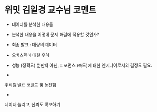 # 위밋 김일경 교수님 코멘트

- 데이터를 분석한 내용들
- 분석한 내용을 어떻게 문제 해결에 적용할 것인가?

- 최종 발표 : 대량의 데이터
- 오버스펙에 대한 우려
- 성능 (정확도) 뿐만이 아닌, 퍼포먼스 (속도)에 대한 엔지니어로서의 결정도 필요.
- 

우리팀 발표 코멘트 및 놓친점

- 

데이터 늘리고, 신뢰도 확보하기